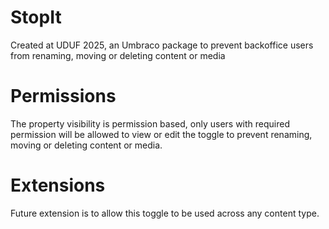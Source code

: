 # StopIt
Created at UDUF 2025, an Umbraco package to prevent backoffice users from renaming, moving or deleting content or media

# Permissions

The property visibility is permission based, only users with required permission will be allowed to view or edit the toggle to prevent renaming, moving or deleting content or media.

# Extensions

Future extension is to allow this toggle to be used across any content type.
